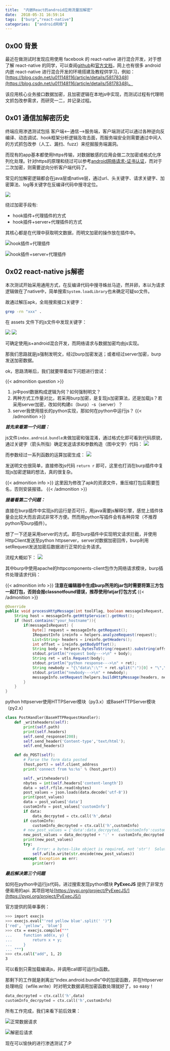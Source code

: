 ```yaml
---
title:  "内嵌React的android应用流量加解密"
date:  2018-05-31 16:59:14
tags:  ["burp","react-native"]
categories:  ["android网络"]
---
```


## 0x00 背景

最近在做测试时发现应用使用 facebook 的 react-native 进行混合开发，对于想了解 react-native 的同学，可以查阅[github](https://github.com/facebook/react-native)和[官方文档](http://facebook.github.io/react-native/docs/getting-started.html)，网上也有很多 android 内嵌 react-native 进行混合开发的环境搭建及教程供学习，例如：[https://blog.csdn.net/u011148116/article/details/58178348](https://blog.csdn.net/u011148116/article/details/58178348)。

该应用核心业务接口数据加密，且加密逻辑在本地js中实现，而测试过程有代理明文抓包改参需求，而研究一二，并记录过程。

<!-- more -->

## 0x01 通信加解密历史
终端应用渗透测试包括 客户端<--通信-->服务端，客户端测试可以通过各种逆向反编译、动态调试、hook框架分析逻辑及攻击面，而服务端安全则需要通过中间人的方式抓包改参（人工、漏扫、fuzz）来挖掘服务端漏洞。

而现有的app基本都使用https传输，对数据敏感的应用会做二次加密或格式化序列化处理。针对https的原理和绕过可以参考[android网络请求-证书认证](https://houugen.github.io/2018/05/24/android网络请求-证书认证/)，而对于二次加密，则需要逆向分析客户端代码了。

常见的加解密逻辑都会在java层或native层，通过url、头关键字、请求关键字、加密算法、log等关键字在反编译代码中搜寻定位。

![](内嵌React的android应用流量加解密/1.png)

绕过加密手段有:

* hook插件+代理插件的方式
* hook插件+server+代理插件的方式

其核心都是在代理中获取明文数据，而明文加密的操作放在插件中。

![hook插件+代理插件](内嵌React的android应用流量加解密/2.png "hook插件+代理插件的方式")

![hook插件+server+代理插件](内嵌React的android应用流量加解密/3.png "hook插件+server+代理插件的方式")

## 0x02 react-native js解密
本次测试开始采用通用方式，在反编译代码中搜寻蛛丝马迹，然并卵，本以为请求逻辑做在了native中，简单搜索`System.loadLibrary`也未确定可疑so文件。

故通过解压apk，全局搜索接口关键字：

```bash
grep -rn "xxx" .
```

在 assets 文件下的js文件中发现关键字：

![](内嵌React的android应用流量加解密/4.png)
![](内嵌React的android应用流量加解密/5.png)

可确定使用js+android混合开发，而网络请求与数据加密均由js实现。

那我们思路就是js强制发明文，经过burp加密发送；或者经过server加密，burp发送加密数据。

ok，思路清晰后，我们就要带着如下问题进行尝试：

{{< admonition question >}}
1. js中post数据构成逻辑为何？如何强制明文？
2. 两种方式工作量对比，若采用burp加密，是复现js加密算法，还是加载js？若采用server加密，改如何构建c（burp）-s（server）？
3. server我使用擅长的python实现，那如何在python中运行js？
{{< /admonition >}}

***首先来看第一个问题：***

js文件`index.android.bundle`未做加密和强混淆，通过格式化即可看到代码原貌，通过关键字（箭头所指）确定发送请求和参数构造（图中文字）代码：
![](内嵌React的android应用流量加解密/6.png)

而参数经过一系列函数的运算加密生成：
![](内嵌React的android应用流量加解密/7.png)

发送明文也很简单，直接修改js代码 `return r` 即可，这里也打消在burp插件中复现js加密逻辑的想法，真的很复杂。

{{< admonition info >}}
这里因为修改了apk的资源文件，重压缩打包后需要签名，否则安装报错。
{{< /admonition  >}}

***接着看第二个问题：***

直接在burp插件中实现js的运行是否可行，用java需要js解释引擎，感觉上插件体量会比较大而且调试非常不方便。然而用python写插件会有各种异常（不推荐python写burp插件）。

想了一下还是采用server的方式。即在burp插件中实现明文请求拦截，并使用HttpClient发送至python httpserver，server对数据加密回传，burp利用setRequest发送加密后数据进行正常的业务请求。

流程大概如下：
![](内嵌React的android应用流量加解密/8.png)

其中burp中使用apache的httpcomponents-client包作为网络请求模块，burp插件处理请求代码：

{{< admonition info >}}
**注意在编辑器中生成burp所用的jar包时需要将第三方包一起打包，否则会报classnotfound错误，推荐使用fatjar打包方式**
{{< /admonition >}}

```java
@Override
public void processHttpMessage(int toolFlag, boolean messageIsRequest, IHttpRequestResponse messageInfo) {
	String host = messageInfo.getHttpService().getHost();
	if (host.contains("your_hostname")){
		if(messageIsRequest) {
			byte[] request = messageInfo.getRequest();
			IRequestInfo ireinfo = helpers.analyzeRequest(request);
			List<String> headers = ireinfo.getHeaders();
			int offset = ireinfo.getBodyOffset();
			String body = helpers.bytesToString(request).substring(offset);
			stdout.println("request body--->\n" + body);
			String ret = utls.Request(body);
			stdout.println("python response--->\n" + ret);
			String newbody = "{\"data\":\"" + ret.split(":")[0] + "\",\"customInfo\":\"" + ret.split(":")[1] + "\"}";
			stdout.println("newbody--->\n" + newbody);
			messageInfo.setRequest(helpers.buildHttpMessage(headers, newbody.getBytes()));
		}
	}	
}
```


python httpserver使用HTTPServer模块（py3.x）或BaseHTTPServer模块（py2.x）
```python
class PostHandler(BaseHTTPRequestHandler):
    def _writeheaders(self):
        print(self.path)
        print(self.headers)
        self.send_response(200);
        self.send_header('Content-type','text/html');
        self.end_headers()

    def do_POST(self):
        # Parse the form data posted
        (host,port) = self.client_address
        print('connect from %s:%s' % (host,port))

        self._writeheaders()
        nbytes = int(self.headers['content-length'])
        data = self.rfile.read(nbytes)
        post_values = json.loads(data.decode('utf-8'))
        print(post_values)
        data = post_values['data']
        customInfo = post_values['customInfo']
        if data:
            data_decrpyted = ctx.call('h',data)
        if customInfo:
            customInfo_decrpyted = ctx.call('h',customInfo)
        # new_post_values = {'data':data_decrpyted, 'customInfo':customInfo_decrpyted}
        new_post_values = data_decrpyted + ':' +  customInfo_decrpyted
        print(new_post_values)
        try:
            # Error: a bytes-like object is required, not 'str'!  Solution: str.encode or bytes(s, encoding="utf8")
            self.wfile.write(str.encode(new_post_values))
        except Exception as err:
            print(err)
```

***最后解决第三个问题***

如何在python中运行js代码，进过搜索发现python模块 **PyExecJS** 提供了非常方便易用的api.
其项目地址[https://pypi.org/project/PyExecJS/](https://pypi.org/project/PyExecJS/)

官方提供的简单事例：
```bash
>>> import execjs
>>> execjs.eval("'red yellow blue'.split(' ')")
['red', 'yellow', 'blue']
>>> ctx = execjs.compile("""
...     function add(x, y) {
...         return x + y;
...     }
... """)
>>> ctx.call("add", 1, 2)
3
```

可以看到只需加载编译js，并调用call即可运行js函数。

那剩下的工作就是剥离出“index.android.bundle”中的加密函数，并在httpserver处理响应（wfile.write）时对明文数据调用加密函数处理就好了，so easy！
```python
data_decrpyted = ctx.call('h',data)
customInfo_decrpyted = ctx.call('h',customInfo)
```

所有工作完成，我们来看下前后效果：

![](内嵌React的android应用流量加解密/9.png "正常数据请求")

![](内嵌React的android应用流量加解密/10.png "解密后请求")

现在可以愉快的进行渗透测试了:P